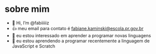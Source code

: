 # sobre mim

- 👋 Hi, I’m @fabiiiiiz
- 👍 meu email para contato é fabiane.kaminski@escola.pr.gov.br
- 👀 eu estou interessado em aprender a programar novas linguagens
- 🌱 eu estou aprendendo a programar recentemente a linguagem de JavaScript e Scratch

<!---
fabiiiiiz/fabiiiiiz is a ✨ special ✨ repository because its `README.md` (this file) appears on your GitHub profile.
You can click the Preview link to take a look at your changes.
--->
